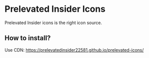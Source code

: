 # Prelevated Insider Icons
Prelevated Insider icons is the right icon source.
## How to install?
Use CDN: https://prelevatedinsider22581.github.io/prelevated-icons/

